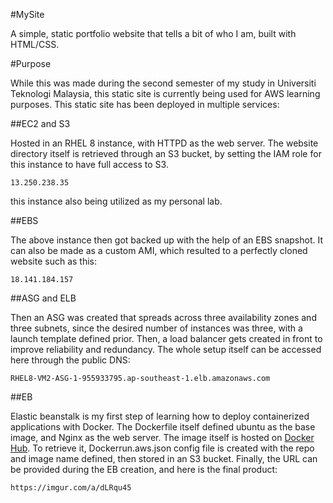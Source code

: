#MySite

A simple, static portfolio website that tells a bit of who I am, built with HTML/CSS.

#Purpose

While this was made during the second semester of my study in Universiti Teknologi Malaysia, this static site
is currently being used for AWS learning purposes. This static site has been deployed in multiple services:

##EC2 and S3

Hosted in an RHEL 8 instance, with HTTPD as the web server.
The website directory itself is retrieved through an S3 bucket, by setting the IAM role for this instance to have full access to S3.

```
13.250.238.35
```
this instance also being utilized as my personal lab.

##EBS

The above instance then got backed up with the help of an EBS snapshot. It can also be made as a custom AMI, which resulted to a perfectly cloned website such as this:

```
18.141.184.157
```

##ASG and ELB

Then an ASG was created that spreads across three availability zones and three subnets, since the desired number of instances was three, with a launch template defined prior. Then, a load balancer gets created in front to improve reliability and redundancy. The whole setup itself can be accessed here through the public DNS:

```
RHEL8-VM2-ASG-1-955933795.ap-southeast-1.elb.amazonaws.com
```

##EB

Elastic beanstalk is my first step of learning how to deploy containerized applications with Docker. The Dockerfile itself defined ubuntu as the base image, and Nginx as the web server. The image itself is hosted on [Docker Hub](https://hub.docker.com/r/ravihidayat/mysite). To retrieve it, Dockerrun.aws.json config file is created with the repo and image name defined, then stored in an S3 bucket. Finally, the URL can be provided during the EB creation, and here is the final product:

```
https://imgur.com/a/dLRqu45
```


